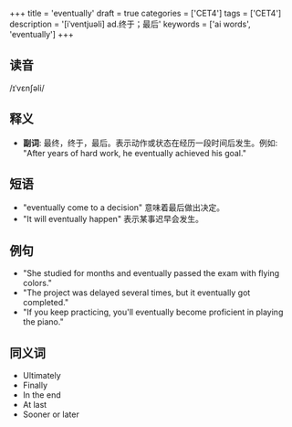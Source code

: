 +++
title = 'eventually'
draft = true
categories = ['CET4']
tags = ['CET4']
description = '[iˈventjuəli] ad.终于；最后'
keywords = ['ai words', 'eventually']
+++

## 读音
/ɪˈvɛnʃəli/

## 释义
- **副词**: 最终，终于，最后。表示动作或状态在经历一段时间后发生。例如: "After years of hard work, he eventually achieved his goal."

## 短语
- "eventually come to a decision" 意味着最后做出决定。
- "It will eventually happen" 表示某事迟早会发生。

## 例句
- "She studied for months and eventually passed the exam with flying colors."
- "The project was delayed several times, but it eventually got completed."
- "If you keep practicing, you'll eventually become proficient in playing the piano."

## 同义词
- Ultimately
- Finally
- In the end
- At last
- Sooner or later
